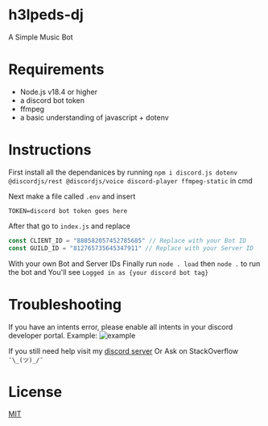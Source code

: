 # h3lpeds-dj
A Simple Music Bot

# Requirements
- Node.js v18.4 or higher
- a discord bot token 
- ffmpeg
- a basic understanding of javascript + dotenv

# Instructions
First install all the dependanices by running `npm i discord.js dotenv @discordjs/rest @discordjs/voice discord-player ffmpeg-static` in cmd

Next make a file called `.env` and insert
```.env
TOKEN=discord bot token goes here
```
After that go to `index.js` and replace 
```.js
const CLIENT_ID = "888582057452785685" // Replace with your Bot ID
const GUILD_ID = "812765735645347911" // Replace with your Server ID
```
With your own Bot and Server IDs
Finally run `node . load` then `node .` to run the bot and You'll see `Logged in as {your discord bot tag}`

# Troubleshooting
If you have an intents error, please enable all intents in your discord developer portal. Example:
![example](https://user-images.githubusercontent.com/75576932/198844538-d9f0d390-b051-4a2d-a5e6-7535b0773156.png)

If you still need help visit my [discord server](https://discord.gg/xYwPfU6JWv)
Or Ask on StackOverflow `¯\_(ツ)_/¯`

# License
[MIT](https://choosealicense.com/licenses/mit/)